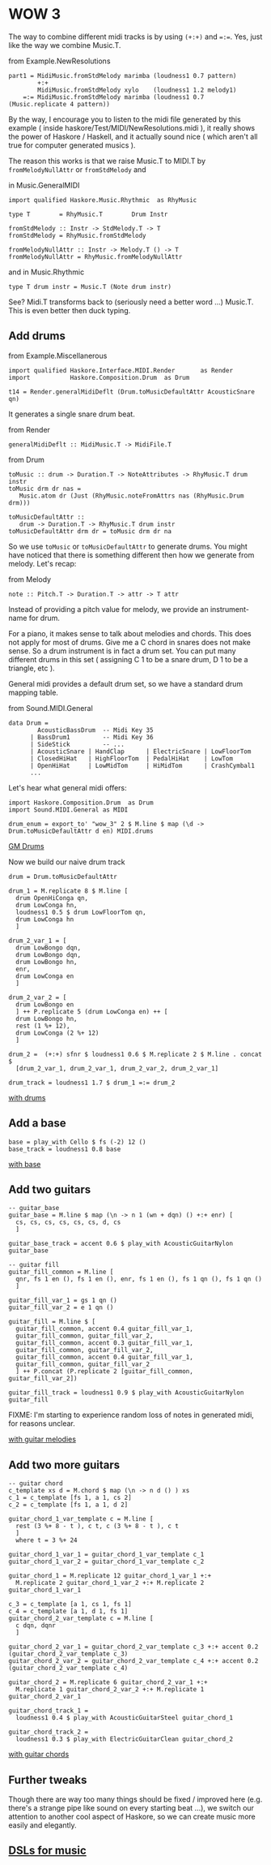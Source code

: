 WOW 3
=======

The way to combine different midi tracks is by using `(+:+)` and `=:=`. Yes, just like the way we combine Music.T.

from Example.NewResolutions

	part1 = MidiMusic.fromStdMelody marimba (loudness1 0.7 pattern)
	        +:+
	        MidiMusic.fromStdMelody xylo    (loudness1 1.2 melody1)
	    =:= MidiMusic.fromStdMelody marimba (loudness1 0.7 (Music.replicate 4 pattern))
	
By the way, I encourage you to listen to the midi file generated by this example ( inside haskore/Test/MIDI/NewResolutions.midi ), it really shows the power of Haskore / Haskell, and it actually sound nice ( which aren't all true for computer generated musics ).

The reason this works is that we raise Music.T to MIDI.T by `fromMelodyNullAttr` or `fromStdMelody` and

in Music.GeneralMIDI

	import qualified Haskore.Music.Rhythmic  as RhyMusic
	
	type T        = RhyMusic.T        Drum Instr
    
	fromStdMelody :: Instr -> StdMelody.T -> T
	fromStdMelody = RhyMusic.fromStdMelody
    
	fromMelodyNullAttr :: Instr -> Melody.T () -> T
	fromMelodyNullAttr = RhyMusic.fromMelodyNullAttr
	
and in Music.Rhythmic

	type T drum instr = Music.T (Note drum instr)

See? Midi.T transforms back to (seriously need a better word ...) Music.T. This is even better then duck typing.


Add drums
--------------------

from Example.Miscellanerous

	import qualified Haskore.Interface.MIDI.Render       as Render
	import           Haskore.Composition.Drum  as Drum

	t14 = Render.generalMidiDeflt (Drum.toMusicDefaultAttr AcousticSnare qn)

It generates a single snare drum beat.

from Render

	generalMidiDeflt :: MidiMusic.T -> MidiFile.T

from Drum
	
	toMusic :: drum -> Duration.T -> NoteAttributes -> RhyMusic.T drum instr
	toMusic drm dr nas =
	   Music.atom dr (Just (RhyMusic.noteFromAttrs nas (RhyMusic.Drum drm)))
    
	toMusicDefaultAttr ::
	   drum -> Duration.T -> RhyMusic.T drum instr
	toMusicDefaultAttr drm dr = toMusic drm dr na
	
So we use `toMusic` or `toMusicDefaultAttr` to generate drums. You might have noticed that there is something different then how we generate from melody. Let's recap:

from Melody

	note :: Pitch.T -> Duration.T -> attr -> T attr

Instead of providing a pitch value for melody, we provide an instrument-name for drum.

For a piano, it makes sense to talk about melodies and chords. This does not apply for most of drums. Give me a C chord in snares does not make sense. So a drum instrument is in fact a drum set. You can put many different drums in this set ( assigning C 1 to be a snare drum, D 1 to be a triangle, etc ).

General midi provides a default drum set, so we have a standard drum mapping table.

from Sound.MIDI.General

	data Drum =
	        AcousticBassDrum  -- Midi Key 35
	      | BassDrum1         -- Midi Key 36
	      | SideStick         -- ...
	      | AcousticSnare | HandClap      | ElectricSnare | LowFloorTom
	      | ClosedHiHat   | HighFloorTom  | PedalHiHat    | LowTom
	      | OpenHiHat     | LowMidTom     | HiMidTom      | CrashCymbal1
		  ...


Let's hear what general midi offers:
	
	import Haskore.Composition.Drum  as Drum
	import Sound.MIDI.General as MIDI
	
	drum_enum = export_to' "wow_3" 2 $ M.line $ map (\d ->  Drum.toMusicDefaultAttr d en) MIDI.drums

[GM Drums](../midi/wow_3/wow_3_1.midi?raw=true)

Now we build our naive drum track

	drum = Drum.toMusicDefaultAttr

	drum_1 = M.replicate 8 $ M.line [
	  drum OpenHiConga qn,
	  drum LowConga hn,
	  loudness1 0.5 $ drum LowFloorTom qn,
	  drum LowConga hn
	  ]

	drum_2_var_1 = [
	  drum LowBongo dqn,
	  drum LowBongo dqn,
	  drum LowBongo hn,
	  enr,
	  drum LowConga en
	  ]

	drum_2_var_2 = [
	  drum LowBongo en
	  ] ++ P.replicate 5 (drum LowConga en) ++ [
	  drum LowBongo hn,
	  rest (1 %+ 12),
	  drum LowConga (2 %+ 12)
	  ]

	drum_2 =  (+:+) sfnr $ loudness1 0.6 $ M.replicate 2 $ M.line . concat $
	  [drum_2_var_1, drum_2_var_1, drum_2_var_2, drum_2_var_1] 

	drum_track = loudness1 1.7 $ drum_1 =:= drum_2


[with drums](../midi/wow_3/wow_3_2.midi?raw=true)

Add a base 
-----------

	base = play_with Cello $ fs (-2) 12 ()
	base_track = loudness1 0.8 base


[with base](../midi/wow_3/wow_3_3.midi?raw=true)

Add two guitars
----------------

	-- guitar_base
	guitar_base = M.line $ map (\n -> n 1 (wn + dqn) () +:+ enr) [
	  cs, cs, cs, cs, cs, cs, d, cs
	  ]

	guitar_base_track = accent 0.6 $ play_with AcousticGuitarNylon guitar_base

	-- guitar fill
	guitar_fill_common = M.line [
	  qnr, fs 1 en (), fs 1 en (), enr, fs 1 en (), fs 1 qn (), fs 1 qn ()
	  ]

	guitar_fill_var_1 = gs 1 qn ()
	guitar_fill_var_2 = e 1 qn ()

	guitar_fill = M.line $ [
	  guitar_fill_common, accent 0.4 guitar_fill_var_1,
	  guitar_fill_common, guitar_fill_var_2,
	  guitar_fill_common, accent 0.3 guitar_fill_var_1,
	  guitar_fill_common, guitar_fill_var_2,
	  guitar_fill_common, accent 0.4 guitar_fill_var_1,
	  guitar_fill_common, guitar_fill_var_2
	  ] ++ P.concat (P.replicate 2 [guitar_fill_common, guitar_fill_var_2])

	guitar_fill_track = loudness1 0.9 $ play_with AcousticGuitarNylon guitar_fill

FIXME: I'm starting to experience random loss of notes in generated midi, for reasons unclear.

[with guitar melodies](../midi/wow_3/wow_3_5.midi?raw=true)

Add two more guitars
---------------------

	-- guitar chord
	c_template xs d = M.chord $ map (\n -> n d () ) xs
	c_1 = c_template [fs 1, a 1, cs 2]
	c_2 = c_template [fs 1, a 1, d 2]

	guitar_chord_1_var_template c = M.line [
	  rest (3 %+ 8 - t ), c t, c (3 %+ 8 - t ), c t   
	  ]
	  where t = 3 %+ 24

	guitar_chord_1_var_1 = guitar_chord_1_var_template c_1
	guitar_chord_1_var_2 = guitar_chord_1_var_template c_2

	guitar_chord_1 = M.replicate 12 guitar_chord_1_var_1 +:+ 
	  M.replicate 2 guitar_chord_1_var_2 +:+ M.replicate 2 guitar_chord_1_var_1

	c_3 = c_template [a 1, cs 1, fs 1]
	c_4 = c_template [a 1, d 1, fs 1]
	guitar_chord_2_var_template c = M.line [
	  c dqn, dqnr
	  ]

	guitar_chord_2_var_1 = guitar_chord_2_var_template c_3 +:+ accent 0.2 (guitar_chord_2_var_template c_3)
	guitar_chord_2_var_2 = guitar_chord_2_var_template c_4 +:+ accent 0.2 (guitar_chord_2_var_template c_4)

	guitar_chord_2 = M.replicate 6 guitar_chord_2_var_1 +:+ 
	  M.replicate 1 guitar_chord_2_var_2 +:+ M.replicate 1 guitar_chord_2_var_1

	guitar_chord_track_1 = 
	  loudness1 0.4 $ play_with AcousticGuitarSteel guitar_chord_1

	guitar_chord_track_2 = 
	  loudness1 0.3 $ play_with ElectricGuitarClean guitar_chord_2

[with guitar chords](../midi/wow_3/wow_3_6.midi?raw=true)


Further tweaks
---------------


Though there are way too many things should be fixed / improved here (e.g. there's a strange pipe like sound on every starting beat ...), we switch our attention to another cool aspect of Haskore, so we can create music more easily and elegantly.

## [DSLs for music](music_dsl.markdown)